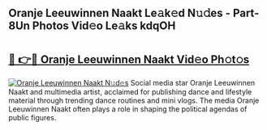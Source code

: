 ## Oranje Leeuwinnen Naakt Le𝚊k𝚎d N𝚞𝚍es - Part-8Un Photos Vid𝚎o Le𝚊ks kdqOH

# <h2><a href="http://fb9isas.evod.top/?m=Oranje+Leeuwinnen+Naakt">🔗 👉🔴 Oranje Leeuwinnen Naakt Vid𝚎o Ph𝚘t𝚘s</a></h2>

[![Oranje Leeuwinnen Naakt N𝚞d𝚎s](https://i.imgur.com/8V9OHl7.gif)](http://fb9isas.evod.top/?m=Oranje+Leeuwinnen+Naakt)
Social media star Oranje Leeuwinnen Naakt and multimedia artist, acclaimed for publishing dance and lifestyle material through trending dance routines and mini vlogs. The media Oranje Leeuwinnen Naakt often plays a role in shaping the political agendas of public figures. 

